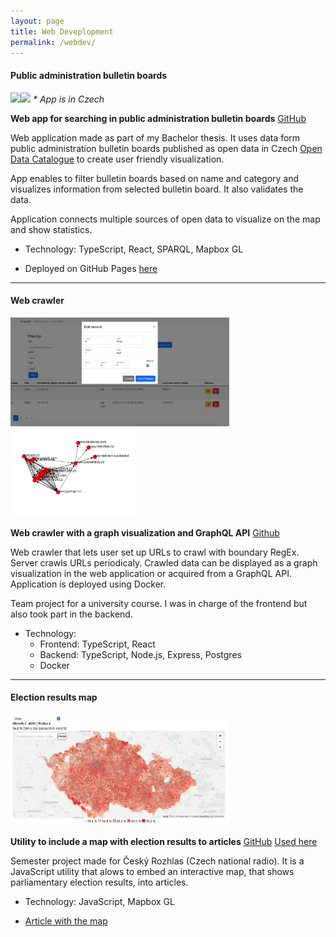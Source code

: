 ```yaml
---
layout: page
title: Web Deveplopment
permalink: /webdev/
---
```


#### Public administration bulletin boards

<img width="250px" src="{{ site.baseurl }}/assets/uredni_mapa.jpg" /><img width="250px" src="{{ site.baseurl }}/assets/uredni_seznam.jpg" />
*\* App is in Czech*


**Web app for searching in public administration bulletin boards** [GitHub](https://github.com/bliakher/uredni_desky)

Web application made as part of my Bachelor thesis. It uses data form public administration bulletin boards published as open data in Czech [Open Data Catalogue](https://data.gov.cz/english/) to create user friendly visualization.

App enables to filter bulletin boards based on name and category and visualizes information from selected bulletin board. It also validates the data.

Application connects multiple sources of open data to visualize on the map and show statistics.


- Technology: TypeScript, React, SPARQL, Mapbox GL

- Deployed on GitHub Pages [here](https://bliakher.github.io/uredni_desky)


---

#### Web crawler

<img width="350px" src="{{ site.baseurl }}/assets/../../assets/webcrawler.png"><img width="200px" src="{{ site.baseurl }}/assets/../../assets/graph-data.png">


**Web crawler with a graph visualization and GraphQL API** [Github](https://github.com/bliakher/webcrawler)

Web crawler that lets user set up URLs to crawl with boundary RegEx. Server crawls URLs periodicaly. Crawled data can be displayed as a graph visualization in the web application or acquired from a GraphQL API. Application is deployed using Docker.

Team project for a university course. I was in charge of the frontend but also took part in the backend.

- Technology:
  - Frontend: TypeScript, React
  - Backend: TypeScript, Node.js, Express, Postgres
  - Docker

---

#### Election results map

<img width="350px" src="{{ site.baseurl }}/assets/../../assets/volebni_mapa.png">

**Utility to include a map with election results to articles** [GitHub](https://github.com/DataRozhlas/volby21-mapa/blob/mapa/js/script.js) [Used here](https://www.irozhlas.cz/volby/parlamentni-volby-2021-mapa-volili-sousede-sousedi-okrsky-volby_2110091850_pek)

Semester project made for Český Rozhlas (Czech national radio). It is a JavaScript utility that alows to embed an interactive map, that shows parliamentary election results, into articles.

- Technology: JavaScript, Mapbox GL

- [Article with the map](https://www.irozhlas.cz/volby/parlamentni-volby-2021-mapa-volili-sousede-sousedi-okrsky-volby_2110091850_pek)